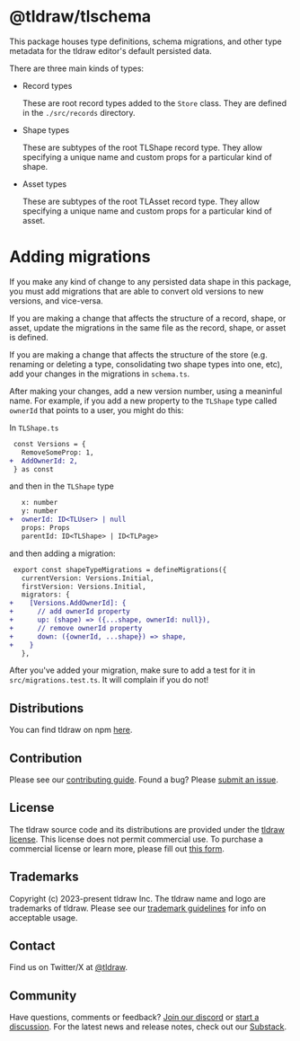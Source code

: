 # @tldraw/tlschema

This package houses type definitions, schema migrations, and other type metadata for the tldraw editor's default persisted data.

There are three main kinds of types:

- Record types

  These are root record types added to the `Store` class. They are defined in the `./src/records` directory.

- Shape types

  These are subtypes of the root TLShape record type. They allow specifying a unique name and custom props for a particular kind of shape.

- Asset types

  These are subtypes of the root TLAsset record type. They allow specifying a unique name and custom props for a particular kind of asset.

# Adding migrations

If you make any kind of change to any persisted data shape in this package, you must add migrations that are able to convert old versions to new versions, and vice-versa.

If you are making a change that affects the structure of a record, shape, or asset, update the migrations in the same file as the record, shape, or asset is defined.

If you are making a change that affects the structure of the store (e.g. renaming or deleting a type, consolidating two shape types into one, etc), add your changes in the migrations in `schema.ts`.

After making your changes, add a new version number, using a meaninful name. For example, if you add a new property
to the `TLShape` type called `ownerId` that points to a user, you might do this:

In `TLShape.ts`

```diff
 const Versions = {
   RemoveSomeProp: 1,
+  AddOwnerId: 2,
 } as const
```

and then in the `TLShape` type

```diff
   x: number
   y: number
+  ownerId: ID<TLUser> | null
   props: Props
   parentId: ID<TLShape> | ID<TLPage>
```

and then adding a migration:

```diff
 export const shapeTypeMigrations = defineMigrations({
   currentVersion: Versions.Initial,
   firstVersion: Versions.Initial,
   migrators: {
+    [Versions.AddOwnerId]: {
+      // add ownerId property
+      up: (shape) => ({...shape, ownerId: null}),
+      // remove ownerId property
+      down: ({ownerId, ...shape}) => shape,
+    }
   },
```

After you've added your migration, make sure to add a test for it in `src/migrations.test.ts`. It will complain if you do not!

## Distributions

You can find tldraw on npm [here](https://www.npmjs.com/package/@tldraw/tldraw?activeTab=versions).

## Contribution

Please see our [contributing guide](https://github.com/tldraw/tldraw/blob/main/CONTRIBUTING.md). Found a bug? Please [submit an issue](https://github.com/tldraw/tldraw/issues/new).

## License

The tldraw source code and its distributions are provided under the [tldraw license](https://github.com/tldraw/tldraw/blob/master/LICENSE.md). This license does not permit commercial use. To purchase a commercial license or learn more, please fill out [this form](https://forms.gle/PmS4wNzngnbD3fb89).

## Trademarks

Copyright (c) 2023-present tldraw Inc. The tldraw name and logo are trademarks of tldraw. Please see our [trademark guidelines](https://github.com/tldraw/tldraw/blob/main/TRADEMARKS.md) for info on acceptable usage.

## Contact

Find us on Twitter/X at [@tldraw](https://twitter.com/tldraw).

## Community

Have questions, comments or feedback? [Join our discord](https://discord.gg/rhsyWMUJxd) or [start a discussion](https://github.com/tldraw/tldraw/discussions/new). For the latest news and release notes, check out our [Substack](https://tldraw.substack.com/).
